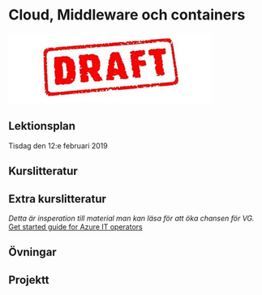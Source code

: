 # Cloud, Middleware och containers

![Draft](draft.jpg)

## Lektionsplan
Tisdag den 12:e februari 2019


## Kurslitteratur
## Extra kurslitteratur
*Detta är insperation till material man kan läsa för att öka chansen för VG.*
[Get started guide for Azure IT operators](https://docsmsftpdfs.blob.core.windows.net/guides/azure/azure-ops-guide.pdf)

## Övningar
## Projektt
